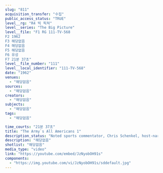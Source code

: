 ```yaml
---
slug: "811"
acquisition_transfer: "수집"
public_access_status: "TRUE"
level__rg: "R4 빅 픽쳐"
level__series: "The Big Picture"
level__file: "F1 RG 111-TV-568
F2 1962
F3 해당없음
F4 해당없음
F5 해당없음
F6 유성
F7 21분 37초"
level__file_number: "111"
level__local_identifier: "111-TV-568"
date: "1962"
venues: 
  - "해당없음"
sources: 
  - "해당없음"
creators: 
  - "해당없음"
subjects: 
  - "해당없음"
tags: 
  - "해당없음"

time_courts: "21분 37초"
title: "The Army`s All Americans 1"
description_status: "Noted sports commentator, Chris Schenkel, host-narrates this story of Army sports. Famous athletes from the past are featured."
description: "해당없음"
shotlist: "해당없음"
media_type: "video"
link: "https://youtube.com/embed/JzNyobOH91s"
components: 
  - "https://img.youtube.com/vi/JzNyobOH91s/sddefault.jpg"
---
```

